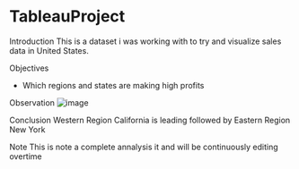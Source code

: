 # TableauProject
Introduction 
This is a dataset i was working with to try and visualize sales data in United States. 

Objectives 
   * Which regions and states are making high profits 
  
  
Observation
![image](https://user-images.githubusercontent.com/127243987/226840955-5e2a08b1-19e7-4a1e-9b4d-a7ca3c00c4d3.png)

  
Conclusion 
  Western Region California is leading followed by Eastern Region New York 
  
Note 
  This is note a complete annalysis it and will be continuously editing overtime 
 
